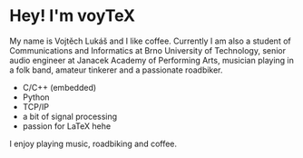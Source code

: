 # Hey! I'm voyTeX
My name is Vojtěch Lukáš and I like coffee. Currently I am also a student of Communications and Informatics at Brno University of Technology, senior audio engineer at Janacek Academy of Performing Arts, musician playing in a folk band, amateur tinkerer and a passionate roadbiker. 


- C/C++ (embedded)
- Python
- TCP/IP
- a bit of signal processing
- passion for LaTeX hehe

I enjoy playing music, roadbiking and coffee. 

<!---
voytex/voytex is a ✨ special ✨ repository because its `README.md` (this file) appears on your GitHub profile.
You can click the Preview link to take a look at your changes.
--->

